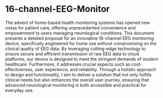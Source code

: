 # 16-channel-EEG-Monitor


The advent of home-based health monitoring systems has opened new vistas for patient care,
offering unprecedented convenience and empowerment to users managing neurological conditions.
This document presents a detailed proposal for an innovative 16-channel EEG monitoring device,
specifically engineered for home use without compromising on the clinical quality of EEG data. By
leveraging cutting-edge technology to ensure secure and efficient transmission of raw EEG data to
cloud platforms, our device is designed to meet the stringent demands of modern healthcare.
Furthermore, it addresses crucial aspects such as cost-effectiveness, user experience, and reliability.
Through a holistic approach to design and functionality, I aim to deliver a solution that not only fulfills
clinical needs but also enhances the overall user journey, ensuring that advanced neurological
monitoring is both accessible and practical for everyday use.
